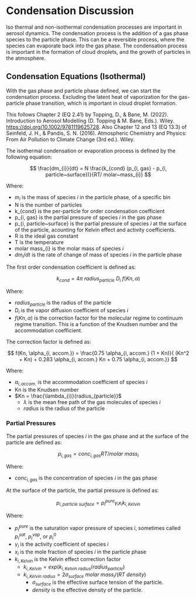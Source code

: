 # Condensation Discussion

Iso thermal and non-isothermal condensation processes are important in aerosol dynamics. The condensation process is the addition of a gas phase species to the particle phase. This can be a reversible process, where the species can evaporate back into the gas phase. The condensation process is important in the formation of cloud droplets, and the growth of particles in the atmosphere.

## Condensation Equations (Isothermal)

With the gas phase and particle phase defined, we can start the condensation process. Excluding the latent heat of vaporization for the gas-particle phase transition, which is important in cloud droplet formation.

This follows Chapter 2 (EQ 2.41) by Topping, D., & Bane, M. (2022). Introduction to Aerosol Modelling (D. Topping & M. Bane, Eds.). Wiley. https://doi.org/10.1002/9781119625728. Also Chapter 12 and 13 (EQ 13.3) of Seinfeld, J. H., & Pandis, S. N. (2016). Atmospheric Chemistry and Physics: From Air Pollution to Climate Change (3rd ed.). Wiley.

The isothermal condensation or evaporation process is defined by the following equation:

$$
\frac{dm_{i}}{dt} = N \frac{k_{cond} (p_{i, gas} - p_{i, particle~surface})}{RT/ molar~mass_{i}}
$$

Where:

- $m_{i}$ is the mass of species $i$ in the particle phase, of a specific bin
- N is the number of particles
- k_{cond} is the per-particle for order condensation coefficient
- p_{i, gas} is the partial pressure of species $i$ in the gas phase
- p_{i, particle~surface} is the partial pressure of species $i$ at the surface of the particle, acounting for Kelvin effect and activity coefficients.
- R is the ideal gas constant
- T is the temperature
- molar mass_{i} is the molar mass of species $i$
- $dm_{i}/dt$ is the rate of change of mass of species $i$ in the particle phase

The first order condensation coefficient is defined as:

$$
k_{cond} = 4 \pi~radius_{particle}~D_{i}~f(Kn, \alpha)
$$

Where:

- $radius_{particle}$ is the radius of the particle
- $D_{i}$ is the vapor diffusion coefficient of species $i$
- $f(Kn, \alpha)$ is the correction factor for the molecular regime to continuum regime transition. This is a function of the Knudsen number and the accommodation coefficient.

The correction factor is defined as:

$$
f(Kn, \alpha_{i, accom.}) = \frac{0.75 \alpha_{i, accom.} (1 + Kn)}{
    (Kn^2 + Kn) + 0.283 \alpha_{i, accom.} Kn + 0.75 \alpha_{i, accom.}}
$$

Where:

- $\alpha_{i, accom.}$ is the accommodation coefficient of species $i$
- Kn is the Knudsen number
- $Kn = \frac{\lambda_{i}}{radius_{particle}}$
  - $\lambda$ is the mean free path of the gas molecules of species $i$
  - $radius$ is the radius of the particle


### Partial Pressures

The partial pressures of species $i$ in the gas phase and at the surface of the particle are defined as:

$$
p_{i, gas} = conc_{i, gas} RT/molar~mass_{i}
$$

Where:
- $conc_{i, gas}$ is the concentration of species $i$ in the gas phase

At the surface of the particle, the partial pressure is defined as:

$$
p_{i, particle~surface} = p^{pure}_{i} \gamma_{i} x_{i} k_{i,Kelvin}
$$

Where:

- $p^{pure}_{i}$ is the saturation vapor pressure of species $i$, sometimes called $p^{sat}_{i}$, $p^{vap}_{i}$, or $p^{0}_{i}$
- $\gamma_{i}$ is the activity coefficient of species $i$
- $x_{i}$ is the mole fraction of species $i$ in the particle phase
- $k_{i,Kelvin}$ is the Kelvin effect correction factor
  - $k_{i,Kelvin} = exp(k_{i, Kelvin~radius}/radius_{particle})$
  - $k_{i, Kelvin~radius} = 2 \sigma_{surface}~molar~mass_{i} / (R  T ~ density)$
    - $\sigma_{surface}$ is the effective surface tension of the particle.
    - $density$ is the effective density of the particle.